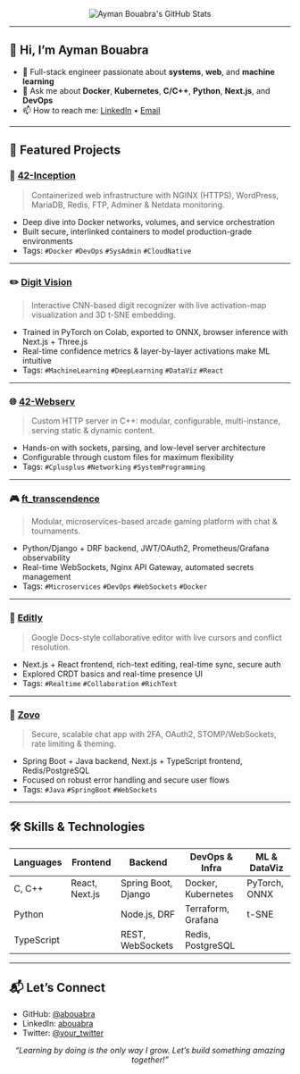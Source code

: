 <!--
**abouabra/abouabra** is a ✨ _special_ ✨ repository because its `README.md` (this file) appears on your GitHub profile.
-->

<p align="center">
  <img src="https://github-readme-stats.vercel.app/api?username=abouabra&show_icons=true&theme=radical&count_private=true" alt="Ayman Bouabra's GitHub Stats" />
</p>

---

## 👋 Hi, I’m Ayman Bouabra

- 🚀 Full-stack engineer passionate about **systems**, **web**, and **machine learning**  
- 💬 Ask me about **Docker**, **Kubernetes**, **C/C++**, **Python**, **Next.js**, and **DevOps**  
- 📫 How to reach me: [LinkedIn](https://linkedin.com/in/abouabra) • [Email](mailto:abouabra@example.com)

---

## 🔭 Featured Projects

### 🐳 [42-Inception](https://github.com/abouabra/42-inception)  
> Containerized web infrastructure with NGINX (HTTPS), WordPress, MariaDB, Redis, FTP, Adminer & Netdata monitoring.  
- Deep dive into Docker networks, volumes, and service orchestration  
- Built secure, interlinked containers to model production-grade environments  
- Tags: `#Docker` `#DevOps` `#SysAdmin` `#CloudNative`  

---

### ✏️ [Digit Vision](https://github.com/abouabra/DigitVision)  
> Interactive CNN-based digit recognizer with live activation-map visualization and 3D t-SNE embedding.  
- Trained in PyTorch on Colab, exported to ONNX, browser inference with Next.js + Three.js  
- Real-time confidence metrics & layer-by-layer activations make ML intuitive  
- Tags: `#MachineLearning` `#DeepLearning` `#DataViz` `#React`  

---

### 🌐 [42-Webserv](https://github.com/abouabra/42-Webserv)  
> Custom HTTP server in C++: modular, configurable, multi-instance, serving static & dynamic content.  
- Hands-on with sockets, parsing, and low-level server architecture  
- Configurable through custom files for maximum flexibility  
- Tags: `#Cplusplus` `#Networking` `#SystemProgramming`  

---

### 🎮 [ft_transcendence](https://github.com/abouabra/ft_transcendence)  
> Modular, microservices-based arcade gaming platform with chat & tournaments.  
- Python/Django + DRF backend, JWT/OAuth2, Prometheus/Grafana observability  
- Real-time WebSockets, Nginx API Gateway, automated secrets management  
- Tags: `#Microservices` `#DevOps` `#WebSockets` `#Docker`  

---

### 📝 [Editly](https://github.com/abouabra/Editly)  
> Google Docs-style collaborative editor with live cursors and conflict resolution.  
- Next.js + React frontend, rich-text editing, real-time sync, secure auth  
- Explored CRDT basics and real-time presence UI  
- Tags: `#Realtime` `#Collaboration` `#RichText`  

---

### 💬 [Zovo](https://github.com/abouabra/Zovo)  
> Secure, scalable chat app with 2FA, OAuth2, STOMP/WebSockets, rate limiting & theming.  
- Spring Boot + Java backend, Next.js + TypeScript frontend, Redis/PostgreSQL  
- Focused on robust error handling and secure user flows  
- Tags: `#Java` `#SpringBoot` `#WebSockets`  

---

## 🛠️ Skills & Technologies

| Languages     | Frontend       | Backend            | DevOps & Infra     | ML & DataViz    |
|---------------|----------------|--------------------|--------------------|-----------------|
| C, C++        | React, Next.js | Spring Boot, Django| Docker, Kubernetes | PyTorch, ONNX   |
| Python        |                | Node.js, DRF       | Terraform, Grafana | t-SNE           |
| TypeScript    |                | REST, WebSockets   | Redis, PostgreSQL  |                 |

---

## 📬 Let’s Connect

- GitHub: [@abouabra](https://github.com/abouabra)  
- LinkedIn: [abouabra](https://linkedin.com/in/abouabra)  
- Twitter: [@your_twitter](https://twitter.com/your_twitter)  

<p align="center">
  <em>“Learning by doing is the only way I grow. Let’s build something amazing together!”</em>
</p>
